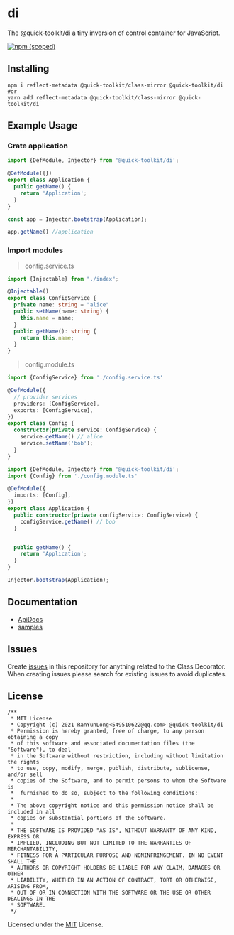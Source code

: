 # di
The @quick-toolkit/di a tiny inversion of control container for JavaScript.

[![npm (scoped)](https://img.shields.io/npm/v/@quick-toolkit/di)](https://www.npmjs.com/package/@quick-toolkit/di)

## Installing

```shell
npm i reflect-metadata @quick-toolkit/class-mirror @quick-toolkit/di
#or
yarn add reflect-metadata @quick-toolkit/class-mirror @quick-toolkit/di
```

## Example Usage

### Crate application

```ts
import {DefModule, Injector} from '@quick-toolkit/di';

@DefModule({})
export class Application {
  public getName() {
    return 'Application';
  }
}

const app = Injector.bootstrap(Application);

app.getName() //application  
```


### Import modules

> config.service.ts

```ts
import {Injectable} from "./index";

@Injectable()
export class ConfigService {
  private name: string = "alice"
  public setName(name: string) {
    this.name = name;
  }
  public getName(): string {
    return this.name;
  }
}
```

> config.module.ts

```ts
import {ConfigService} from './config.service.ts'

@DefModule({
  // provider services
  providers: [ConfigService],
  exports: [ConfigService],
})
export class Config {
  constructor(private service: ConfigService) {
    service.getName() // alice
    service.setName('bob');
  }
}
```

```ts
import {DefModule, Injector} from '@quick-toolkit/di';
import {Config} from './config.module.ts'

@DefModule({
  imports: [Config],
})
export class Application {
  public constructor(private configService: ConfigService) {
    configService.getName() // bob
  }


  public getName() {
    return 'Application';
  }
}

Injector.bootstrap(Application);
```



## Documentation
- [ApiDocs](https://quick-toolkit.github.io/di/)
- [samples](https://github.com/quick-toolkit/di/tree/master/sample)


## Issues
Create [issues](https://github.com/quick-toolkit/di/issues) in this repository for anything related to the Class Decorator. When creating issues please search for existing issues to avoid duplicates.


## License

```
/**
 * MIT License
 * Copyright (c) 2021 RanYunLong<549510622@qq.com> @quick-toolkit/di
 * Permission is hereby granted, free of charge, to any person obtaining a copy
 * of this software and associated documentation files (the "Software"), to deal
 * in the Software without restriction, including without limitation the rights
 * to use, copy, modify, merge, publish, distribute, sublicense, and/or sell
 * copies of the Software, and to permit persons to whom the Software is
 *  furnished to do so, subject to the following conditions:
 *
 * The above copyright notice and this permission notice shall be included in all
 * copies or substantial portions of the Software.
 *
 * THE SOFTWARE IS PROVIDED "AS IS", WITHOUT WARRANTY OF ANY KIND, EXPRESS OR
 * IMPLIED, INCLUDING BUT NOT LIMITED TO THE WARRANTIES OF MERCHANTABILITY,
 * FITNESS FOR A PARTICULAR PURPOSE AND NONINFRINGEMENT. IN NO EVENT SHALL THE
 * AUTHORS OR COPYRIGHT HOLDERS BE LIABLE FOR ANY CLAIM, DAMAGES OR OTHER
 * LIABILITY, WHETHER IN AN ACTION OF CONTRACT, TORT OR OTHERWISE, ARISING FROM,
 * OUT OF OR IN CONNECTION WITH THE SOFTWARE OR THE USE OR OTHER DEALINGS IN THE
 * SOFTWARE.
 */
```

Licensed under the [MIT](https://github.com/quick-toolkit/di/blob/master/LICENSE) License.
